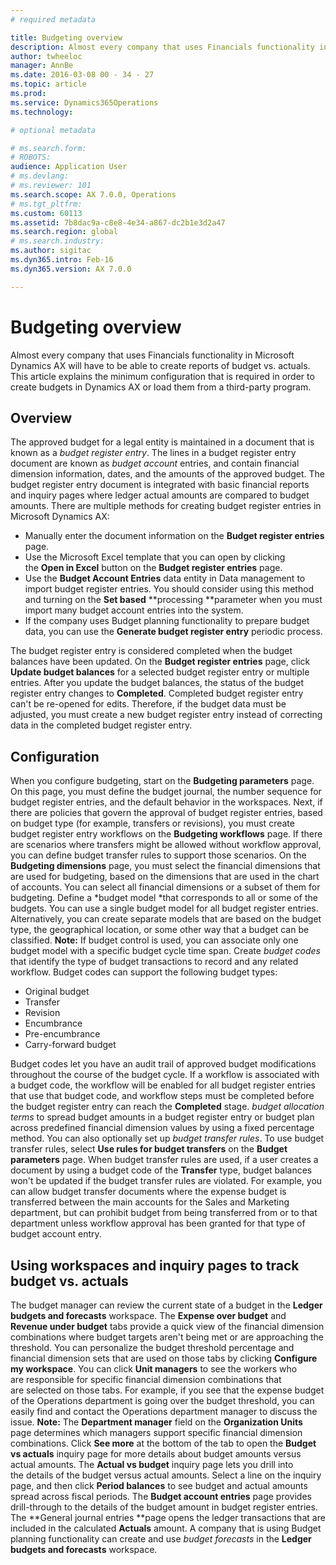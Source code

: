 ```yaml
---
# required metadata

title: Budgeting overview
description: Almost every company that uses Financials functionality in Microsoft Dynamics AX will have to be able to create reports of budget vs. actuals. This article explains the minimum configuration that is required in order to create budgets in Dynamics AX or load them from a third-party program.
author: twheeloc
manager: AnnBe
ms.date: 2016-03-08 00 - 34 - 27
ms.topic: article
ms.prod: 
ms.service: Dynamics365Operations
ms.technology: 

# optional metadata

# ms.search.form: 
# ROBOTS: 
audience: Application User
# ms.devlang: 
# ms.reviewer: 101
ms.search.scope: AX 7.0.0, Operations
# ms.tgt_pltfrm: 
ms.custom: 60113
ms.assetid: 7b8dac9a-c8e8-4e34-a867-dc2b1e3d2a47
ms.search.region: global
# ms.search.industry: 
ms.author: sigitac
ms.dyn365.intro: Feb-16
ms.dyn365.version: AX 7.0.0

---
```


# Budgeting overview

Almost every company that uses Financials functionality in Microsoft Dynamics AX will have to be able to create reports of budget vs. actuals. This article explains the minimum configuration that is required in order to create budgets in Dynamics AX or load them from a third-party program.

Overview
--------

The approved budget for a legal entity is maintained in a document that is known as a *budget register entry*. The lines in a budget register entry document are known as *budget account* entries, and contain financial dimension information, dates, and the amounts of the approved budget. The budget register entry document is integrated with basic financial reports and inquiry pages where ledger actual amounts are compared to budget amounts. There are multiple methods for creating budget register entries in Microsoft Dynamics AX:

-   Manually enter the document information on the **Budget register entries** page.
-   Use the Microsoft Excel template that you can open by clicking the **Open in Excel** button on the **Budget register entries** page.
-   Use the **Budget Account Entries** data entity in Data management to import budget register entries. You should consider using this method and turning on the **Set based** **processing **parameter when you must import many budget account entries into the system.
-   If the company uses Budget planning functionality to prepare budget data, you can use the **Generate budget register entry** periodic process.

The budget register entry is considered completed when the budget balances have been updated. On the **Budget register entries** page, click **Update budget balances** for a selected budget register entry or multiple entries. After you update the budget balances, the status of the budget register entry changes to **Completed**. Completed budget register entry can't be re-opened for edits. Therefore, if the budget data must be adjusted, you must create a new budget register entry instead of correcting data in the completed budget register entry.

## Configuration
When you configure budgeting, start on the **Budgeting parameters** page. On this page, you must define the budget journal, the number sequence for budget register entries, and the default behavior in the workspaces. Next, if there are policies that govern the approval of budget register entries, based on budget type (for example, transfers or revisions), you must create budget register entry workflows on the **Budgeting workflows** page. If there are scenarios where transfers might be allowed without workflow approval, you can define budget transfer rules to support those scenarios. On the **Budgeting dimensions** page, you must select the financial dimensions that are used for budgeting, based on the dimensions that are used in the chart of accounts. You can select all financial dimensions or a subset of them for budgeting. Define a *budget model *that corresponds to all or some of the budgets. You can use a single budget model for all budget register entries. Alternatively, you can create separate models that are based on the budget type, the geographical location, or some other way that a budget can be classified. **Note:** If budget control is used, you can associate only one budget model with a specific budget cycle time span. Create *budget codes* that identify the type of budget transactions to record and any related workflow. Budget codes can support the following budget types:

-   Original budget
-   Transfer
-   Revision
-   Encumbrance
-   Pre-encumbrance
-   Carry-forward budget

Budget codes let you have an audit trail of approved budget modifications throughout the course of the budget cycle. If a workflow is associated with a budget code, the workflow will be enabled for all budget register entries that use that budget code, and workflow steps must be completed before the budget register entry can reach the **Completed** stage. *budget allocation terms* to spread budget amounts in a budget register entry or budget plan across predefined financial dimension values by using a fixed percentage method. You can also optionally set up *budget transfer rules*. To use budget transfer rules, select **Use rules for budget transfers** on the **Budget parameters** page. When budget transfer rules are used, if a user creates a document by using a budget code of the **Transfer** type, budget balances won't be updated if the budget transfer rules are violated. For example, you can allow budget transfer documents where the expense budget is transferred between the main accounts for the Sales and Marketing department, but can prohibit budget from being transferred from or to that department unless workflow approval has been granted for that type of budget account entry.

## Using workspaces and inquiry pages to track budget vs. actuals
The budget manager can review the current state of a budget in the **Ledger budgets and forecasts** workspace. The **Expense over budget** and **Revenue under budget** tabs provide a quick view of the financial dimension combinations where budget targets aren't being met or are approaching the threshold. You can personalize the budget threshold percentage and financial dimension sets that are used on those tabs by clicking **Configure my workspace**. You can click **Unit managers** to see the workers who are responsible for specific financial dimension combinations that are selected on those tabs. For example, if you see that the expense budget of the Operations department is going over the budget threshold, you can easily find and contact the Operations department manager to discuss the issue. **Note:** The **Department manager** field on the **Organization Units** page determines which managers support specific financial dimension combinations. Click **See more** at the bottom of the tab to open the **Budget vs actuals** inquiry page for more details about budget amounts versus actual amounts. The **Actual vs budget** inquiry page lets you drill into the details of the budget versus actual amounts. Select a line on the inquiry page, and then click **Period balances** to see budget and actual amounts spread across fiscal periods. The **Budget account entries** page provides drill-through to the details of the budget amount in budget register entries. The **General journal entries **page opens the ledger transactions that are included in the calculated **Actuals** amount. A company that is using Budget planning functionality can create and use *budget forecasts* in the **Ledger budgets and forecasts** workspace.

